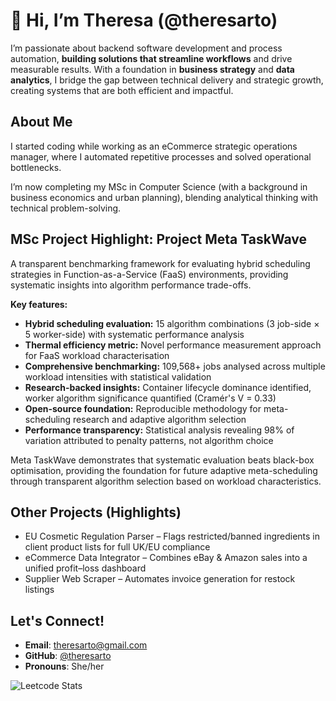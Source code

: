 # 👋 Hi, I’m Theresa (@theresarto)

I’m passionate about backend software development and process automation, **building solutions that streamline workflows** and drive measurable results. With a foundation in **business strategy** and **data analytics**, I bridge the gap between technical delivery and strategic growth, creating systems that are both efficient and impactful.

## About Me

I started coding while working as an eCommerce strategic operations manager, where I automated repetitive processes and solved operational bottlenecks.

I’m now completing my MSc in Computer Science (with a background in business economics and urban planning), blending analytical thinking with technical problem-solving.

## MSc Project Highlight: Project Meta TaskWave

A transparent benchmarking framework for evaluating hybrid scheduling strategies in Function-as-a-Service (FaaS) environments, providing systematic insights into algorithm performance trade-offs.

**Key features:**
- **Hybrid scheduling evaluation:** 15 algorithm combinations (3 job-side × 5 worker-side) with systematic performance analysis
- **Thermal efficiency metric:** Novel performance measurement approach for FaaS workload characterisation
- **Comprehensive benchmarking:** 109,568+ jobs analysed across multiple workload intensities with statistical validation
- **Research-backed insights:** Container lifecycle dominance identified, worker algorithm significance quantified (Cramér's V = 0.33)
- **Open-source foundation:** Reproducible methodology for meta-scheduling research and adaptive algorithm selection
- **Performance transparency:** Statistical analysis revealing 98% of variation attributed to penalty patterns, not algorithm choice

Meta TaskWave demonstrates that systematic evaluation beats black-box optimisation, providing the foundation for future adaptive meta-scheduling through transparent algorithm selection based on workload characteristics.

## Other Projects (Highlights)
-	EU Cosmetic Regulation Parser – Flags restricted/banned ingredients in client product lists for full UK/EU compliance
-	eCommerce Data Integrator – Combines eBay & Amazon sales into a unified profit–loss dashboard
-	Supplier Web Scraper – Automates invoice generation for restock listings

## Let's Connect!
- **Email**: theresarto@gmail.com  
- **GitHub**: [@theresarto](https://github.com/theresarto)  
- **Pronouns**: She/her  


![Leetcode Stats](https://leetcard.jacoblin.cool/champy0527)


<!---
theresarto/theresarto is a ✨ special ✨ repository because its `README.md` (this file) appears on your GitHub profile.
You can click the Preview link to take a look at your changes.
--->

